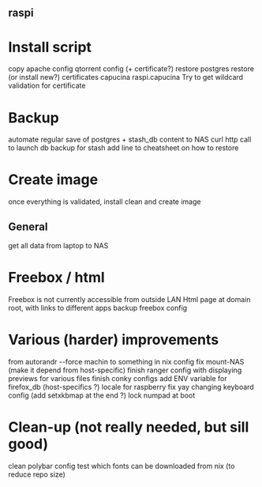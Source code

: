 ## raspi
# Install script
copy apache config
qtorrent config (+ certificate?)
restore postgres
restore (or install new?) certificates
    capucina
    raspi.capucina
Try to get wildcard validation for certificate
# Backup
automate regular save of postgres + stash_db content to NAS
    curl http call to launch db backup for stash
    add line to cheatsheet on how to restore
# Create image
once everything is validated, install clean and create image

## General
get all data from laptop to NAS
# Freebox / html
Freebox is not currently accessible from outside LAN
Html page at domain root, with links to different apps
backup freebox config

# Various (harder) improvements
from autorandr --force machin to something in nix config
fix mount-NAS (make it depend from host-specific)
finish ranger config with displaying previews for various files
finish conky configs
add ENV variable for firefox_db (host-specifics ?)
locale for raspberry
fix yay changing keyboard config (add setxkbmap at the end ?)
lock numpad at boot

# Clean-up (not really needed, but sill good)
clean polybar config
test which fonts can be downloaded from nix (to reduce repo size)
